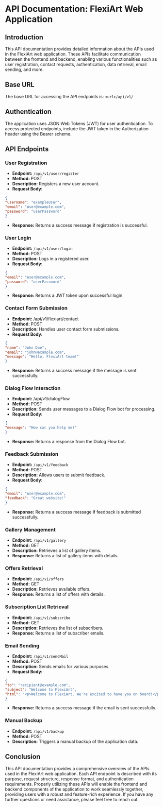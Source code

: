 # API Documentation: FlexiArt Web Application
## Introduction
This API documentation provides detailed information about the APIs used in the FlexiArt web application. These APIs facilitate communication between the frontend and backend, enabling various functionalities such as user registration, contact requests, authentication, data retrieval, email sending, and more.

## Base URL
The base URL for accessing the API endpoints is: `<url>/api/v1/`

## Authentication
The application uses JSON Web Tokens (JWT) for user authentication. To access protected endpoints, include the JWT token in the Authorization header using the Bearer scheme.

## API Endpoints
### User Registration
- **Endpoint:** `/api/v1/user/register`
- **Method:** POST
- **Description:** Registers a new user account.
- **Request Body:**

```json
{
"username": "exampleUser",
"email": "user@example.com",
"password": "userPassword"
}
```
- **Response:** Returns a success message if registration is successful.

### User Login
- **Endpoint:** `/api/v1/user/login`
- **Method:** POST
- **Description:** Logs in a registered user.
- **Request Body:**
```json
{
"email": "user@example.com",
"password": "userPassword"
}
```
- **Response:** Returns a JWT token upon successful login.

### Contact Form Submission
- **Endpoint:** /api/v1/flexiart/contact
- **Method:** POST
- **Description:** Handles user contact form submissions.
- **Request Body:**
```json
{
"name": "John Doe",
"email": "john@example.com",
"message": "Hello, FlexiArt team!"
}
```
- **Response:** Returns a success message if the message is sent successfully.

### Dialog Flow Interaction
- **Endpoint:** /api/v1/dialogFlow
- **Method:** POST
- **Description:** Sends user messages to a Dialog Flow bot for processing.
- **Request Body:**
```json
{
"message": "How can you help me?"
}
```
- **Response:** Returns a response from the Dialog Flow bot.

### Feedback Submission
- **Endpoint:** `/api/v1/feedback`
- **Method:** POST
- **Description:** Allows users to submit feedback.
- **Request Body:**
```json
{
"email": "user@example.com",
"feedback": "Great website!"
}
```
- **Response:** Returns a success message if feedback is submitted successfully.

### Gallery Management
- **Endpoint:** `/api/v1/gallery`
- **Method:** GET
- **Description:** Retrieves a list of gallery items.
- **Response:** Returns a list of gallery items with details.
### Offers Retrieval
- **Endpoint:** `/api/v1/offers`
- **Method:** GET
- **Description:** Retrieves available offers.
- **Response:** Returns a list of offers with details.
### Subscription List Retrieval
- **Endpoint:** `/api/v1/subscribe`
- **Method:** GET
- **Description:** Retrieves the list of subscribers.
- **Response:** Returns a list of subscriber emails.
### Email Sending
- **Endpoint:** `/api/v1/sendMail`
- **Method:** POST
- **Description:** Sends emails for various purposes.
- **Request Body:**
```json
{
"to": "recipient@example.com",
"subject": "Welcome to FlexiArt",
"html": "<p>Welcome to FlexiArt. We're excited to have you on board!</p>"
}
```
- **Response:** Returns a success message if the email is sent successfully.

### Manual Backup
- **Endpoint:** `/api/v1/backup`
- **Method:** POST
- **Description:** Triggers a manual backup of the application data.
## Conclusion
This API documentation provides a comprehensive overview of the APIs used in the FlexiArt web application. Each API endpoint is described with its purpose, request structure, response format, and authentication requirements. Properly utilizing these APIs will enable the frontend and backend components of the application to work seamlessly together, providing users with a robust and feature-rich experience. If you have any further questions or need assistance, please feel free to reach out.
